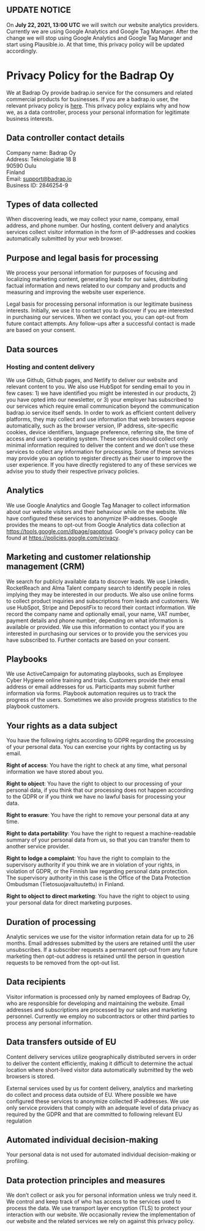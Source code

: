 ## UPDATE NOTICE

On **July 22, 2021, 13:00 UTC** we will switch our website analytics providers.
Currently we are using Google Analytics and Google Tag Manager. After the change
we will stop using Google Analytics and Google Tag Manager and start using
Plausible.io. At that time, this privacy policy will be updated accordingly.

# Privacy Policy for the Badrap Oy

We at Badrap Oy provide badrap.io service for the consumers and related commercial products for businesses. If you are a
badrap.io user, the relevant privacy policy is [here](privacy.md). This privacy policy explains why and how we,
as a data controller, process your personal information for legitimate business interests.

## Data controller contact details

Company name: Badrap Oy\
Address: Teknologiatie 18 B\
90590 Oulu\
Finland\
Email: [support@badrap.io](support@badrap.io)\
Business ID: 2846254-9

## Types of data collected

When discovering leads, we may collect your name, company, email address, and phone number. Our hosting, content
delivery and analytics services collect visitor information in the form of IP-addresses and cookies automatically
submitted by your web browser.

## Purpose and legal basis for processing

We process your personal information for purposes of focusing and localizing marketing content, generating leads for our
sales, distributing factual information and news related to our company and products and measuring and improving the website
user experience.

Legal basis for processing personal information is our legitimate business interests. Initially, we use it to contact
you to discover if you are interested in purchasing our services. When we contact you, you can opt-out from future
contact attempts. Any follow-ups after a successful contact is made are based on your consent.

## Data sources

### Hosting and content delivery

We use Github, Github pages, and Netlify to deliver our website and relevant content to you.
We also use HubSpot for sending email to you in few cases: 1) we have identified you might be interested in our
products, 2) you have opted into our newsletter, or 3) your employer has subscribed to our services which require email
communication beyond the communication badrap.io service itself sends. In order to work as efficient content delivery
platforms, they may collect and use information that web browsers expose automatically, such as the browser version, IP
address, site-specific cookies, device identifiers, language preference, referring site, the time of access and user’s
operating system. These services should collect only minimal information required to deliver the content and we don’t
use these services to collect any information for processing. Some of these services may provide you an option to
register directly as their user to improve the user experience. If you have directly registered to any of these services
we advise you to study their respective privacy policies.

## Analytics

We use Google Analytics and Google Tag Manager to collect information about our website visitors and their behaviour
while on the website. We have configured these services to anonymize IP-addresses. Google provides the means to opt-out
from Google Analytics data collection at <https://tools.google.com/dlpage/gaoptout>. Google's privacy policy can be found
at <https://policies.google.com/privacy>.

## Marketing and customer relationship management (CRM)

We search for publicly available data to discover leads. We use Linkedin, RocketReach and Alma Talent company search
to identify people in roles implying they may be interested in our products. We also use online forms to collect
product inquiries and subscriptions from leads and customers. We use HubSpot, Stripe and DepositFix to record their
contact information. We record the company name and optionally email, your name, VAT number, payment details and phone
number, depending on what information is available or provided. We use this information to contact you if you are
interested in purchasing our services or to provide you the services you have subscribed to. Further contacts are based
on your consent.

## Playbooks

We use ActiveCampaign for automating playbooks, such as Employee Cyber Hygiene online training and trials. Customers provide their email address or
email addresses for us. Participants may submit further information via forms. Playbook automation requires us to track the progress of the users.
Sometimes we also provide progress statistics to the playbook customers.

## Your rights as a data subject

You have the following rights according to GDPR regarding the processing of your personal data. You can exercise your rights by contacting us by email.

**Right of access**: You have the right to check at any time, what personal information we have stored about you.

**Right to object**: You have the right to object to our processing of your personal data, if you think that our processing does not happen according to the GDPR or if you think we have no lawful basis for processing your data.

**Right to erasure**: You have the right to remove your personal data at any time.

**Right to data portability**: You have the right to request a machine-readable summary of your personal data from us, so that you can transfer them to another service provider.

**Right to lodge a complaint**: You have the right to complain to the supervisory authority if you think we are in violation of your rights, in violation of GDPR, or the Finnish law regarding personal data protection. The supervisory authority in this case is the Office of the Data Protection Ombudsman (Tietosuojavaltuutettu) in Finland.

**Right to object to direct marketing**: You have the right to object to using your personal data for direct marketing purposes.

## Duration of processing

Analytic services we use for the visitor information retain data for up to 26 months. Email addresses submitted by the
users are retained until the user unsubscribes. If a subscriber requests a permanent opt-out from any future marketing
then opt-out address is retained until the person in question requests to be removed from the opt-out list.

## Data recipients

Visitor information is processed only by named employees of Badrap Oy, who are responsible for developing and
maintaining the website. Email addresses and subscriptions are processed by our sales and marketing personnel. Currently
we employ no subcontractors or other third parties to process any personal information.

## Data transfers outside of EU

Content delivery services utilize geographically distributed servers in order to deliver the content efficiently, making
it difficult to determine the actual location where short-lived visitor data automatically submitted by the web browsers
is stored.

External services used by us for content delivery, analytics and marketing do collect and process data outside of EU.
Where possible we have configured these services to anonymize collected IP-addresses. We use only service providers that
comply with an adequate level of data privacy as required by the GDPR and that are committed to following relevant EU
regulation

## Automated individual decision-making

Your personal data is not used for automated individual decision-making or profiling.

## Data protection principles and measures

We don’t collect or ask you for personal information unless we truly need it. We control and keep track of who has access to the services used to process the data. We use transport layer encryption (TLS) to protect your interaction with our website. We occasionally review the implementation of our website and the related services we rely on against this privacy policy.
